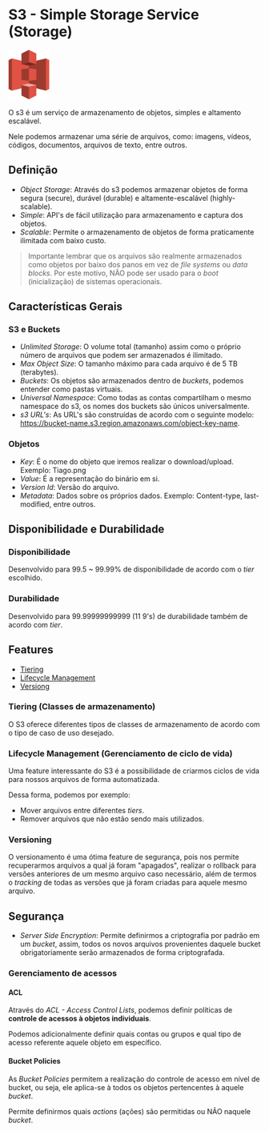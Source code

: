 # S3 - Simple Storage Service (Storage)

<img height=100px; alt="s3" src="../../../../images/s3.png" />

O s3 é um serviço de armazenamento de objetos, simples e altamento escalável.

Nele podemos armazenar uma série de arquivos, como: imagens, vídeos, códigos, documentos, arquivos de texto, entre outros.

## Definição

- *Object Storage*: Através do s3 podemos armazenar objetos de forma segura (secure), durável (durable) e altamente-escalável (highly-scalable).
- *Simple*: API's de fácil utilização para armazenamento e captura dos objetos.
- *Scalable*: Permite o armazenamento de objetos de forma praticamente ilimitada com baixo custo.

> Importante lembrar que os arquivos são realmente armazenados como objetos por baixo dos panos em vez de *file systems* ou *data blocks*. Por este motivo, NÃO pode ser usado para o *boot* (inicialização) de sistemas operacionais.

## Características Gerais

### S3 e Buckets

- *Unlimited Storage*: O volume total (tamanho) assim como o próprio número de arquivos que podem ser armazenados é ilimitado.
- *Max Object Size*: O tamanho máximo para cada arquivo é de 5 TB (terabytes).
- *Buckets*: Os objetos são armazenados dentro de *buckets*, podemos entender como pastas virtuais.
- *Universal Namespace*: Como todas as contas compartilham o mesmo namespace do s3, os nomes dos buckets são únicos universalmente.
- *s3 URL's*: As URL's são construídas de acordo com o seguinte modelo: https://bucket-name.s3.region.amazonaws.com/object-key-name.

### Objetos

- *Key*: É o nome do objeto que iremos realizar o download/upload. Exemplo: Tiago.png
- *Value*: É a representação do binário em si.
- *Version Id*: Versão do arquivo.
- *Metadata*: Dados sobre os próprios dados. Exemplo: Content-type, last-modified, entre outros.

## Disponibilidade e Durabilidade

### Disponibilidade

Desenvolvido para 99.5 ~ 99.99% de disponibilidade de acordo com o *tier* escolhido.

### Durabilidade

Desenvolvido para 99.99999999999 (11 9's) de durabilidade também de acordo com *tier*.

## Features

- [Tiering](./README.md#tiering-classes-de-armazenamento)
- [Lifecycle Management](#lifecycle-management-gerenciamento-de-vida)
- [Versiong](#versioning)

### Tiering (Classes de armazenamento)

O S3 oferece diferentes tipos de classes de armazenamento de acordo com o tipo de caso de uso desejado.

### Lifecycle Management (Gerenciamento de ciclo de vida)

Uma feature interessante do S3 é a possibilidade de criarmos ciclos de vida para nossos arquivos de forma automatizada.

Dessa forma, podemos por exemplo:

- Mover arquivos entre diferentes *tiers*.
- Remover arquivos que não estão sendo mais utilizados.

### Versioning

O versionamento é uma ótima feature de segurança, pois nos permite recuperarmos arquivos a qual já foram "apagados", realizar o rollback para versões anteriores de um mesmo arquivo caso necessário, além de termos o *tracking* de todas as versões que já foram criadas para aquele mesmo arquivo.

## Segurança

- *Server Side Encryption*: Permite definirmos a criptografia por padrão em um *bucket*, assim, todos os novos arquivos provenientes daquele bucket obrigatoriamente serão armazenados de forma criptografada.

### Gerenciamento de acessos

#### ACL

Através do *ACL - Access Control Lists*, podemos definir políticas de **controle de acessos à objetos individuais**.

Podemos adicionalmente definir quais contas ou grupos e qual tipo de acesso referente aquele objeto em específico.

#### Bucket Policies

As *Bucket Policies* permitem a realização do controle de acesso em nível de bucket, ou seja, ele aplica-se à todos os objetos pertencentes à aquele *bucket*.

Permite definirmos quais *actions* (ações) são permitidas ou NÃO naquele *bucket*.